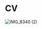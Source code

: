 # CV

![IMG_8340 (2)](https://github.com/user-attachments/assets/acb53507-7203-4ae3-bffd-d9fc491afe27)
